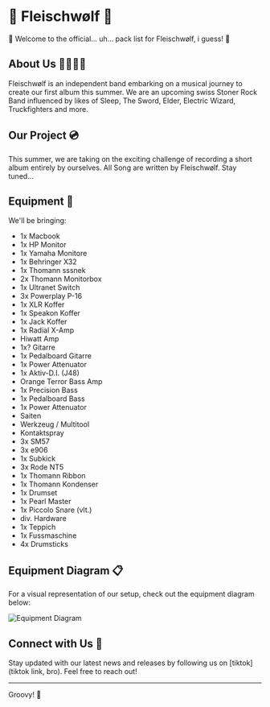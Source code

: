 # 🥦 Fleischwølf 🍖

🎸 Welcome to the official... uh... pack list for Fleischwølf, i guess! 💼

## About Us 🧙‍♂️🤡🤠

Fleischwølf is an independent band embarking on a musical journey to create our first album this summer. We are an upcoming swiss Stoner Rock Band influenced by likes of Sleep, The Sword, Elder, Electric Wizard, Truckfighters and more.

## Our Project 💿

This summer, we are taking on the exciting challenge of recording a short album entirely by ourselves. All Song are written by Fleischwølf. Stay tuned...

## Equipment 🎸

We'll be bringing:

- 1x Macbook
- 1x HP Monitor
- 1x Yamaha Monitore
- 1x Behringer X32
- 1x Thomann sssnek
- 2x Thomann Monitorbox
- 1x Ultranet Switch
- 3x Powerplay P-16
- 1x XLR Koffer
- 1x Speakon Koffer
- 1x Jack Koffer
- 1x Radial X-Amp
- Hiwatt Amp
- 1x? Gitarre
- 1x Pedalboard Gitarre
- 1x Power Attenuator
- 1x Aktiv-D.I. (J48)
- Orange Terror Bass Amp
- 1x Precision Bass
- 1x Pedalboard Bass
- 1x Power Attenuator
- Saiten
- Werkzeug / Multitool
- Kontaktspray
- 3x SM57
- 3x e906
- 1x Subkick
- 3x Rode NT5
- 1x Thomann Ribbon
- 1x Thomann Kondenser
- 1x Drumset
- 1x Pearl Master
- 1x Piccolo Snare (vlt.)
- div. Hardware
- 1x Teppich
- 1x Fussmaschine
- 4x Drumsticks

## Equipment Diagram 📋

For a visual representation of our setup, check out the equipment diagram below:

![Equipment Diagram](https://github.com/Peaceshaker/fleischwolf.io/blob/main/fleischwolfsesh.png)

## Connect with Us 🔗

Stay updated with our latest news and releases by following us on [tiktok](tiktok link, bro). Feel free to reach out!

---

Groovy! 🎵
